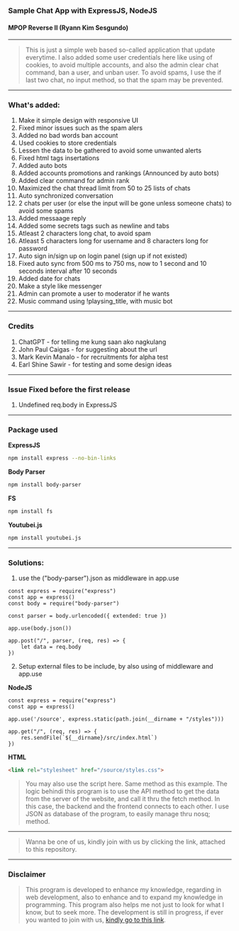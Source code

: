 ### Sample Chat App with ExpressJS, NodeJS
#### MPOP Reverse II (Ryann Kim Sesgundo)
---
> This is just a simple web based so-called application that update everytime. I also added some user credentials here like using of cookies, to avoid multiple accounts, and also the admin clear chat command, ban a user, and unban user. To avoid spams, I use the if last two chat, no input method, so that the spam may be prevented.
---
### What's added:
1. Make it simple design with responsive UI
2. Fixed minor issues such as the spam alers
3. Added no bad words ban account
4. Used cookies to store credentials
5. Lessen the data to be gathered to avoid some unwanted alerts
6. Fixed html tags insertations
7. Added auto bots
8. Added accounts promotions and rankings (Announced by auto bots)
9. Added clear command for admin rank
10. Maximized the chat thread limit from 50 to 25 lists of chats
11. Auto synchronized conversation
12. 2 chats per user (or else the input will be gone unless someone chats) to avoid some spams
13. Added messaage reply
14. Added some secrets tags such as newline and tabs
15. Atleast 2 characters long chat, to avoid spam
16. Atleast 5 characters long for username and 8 characters long for password
17. Auto sign in/sign up on login panel (sign up if not existed)
18. Fixed auto sync from 500 ms to 750 ms, now to 1 second and 10 seconds interval after 10 seconds
19. Added date for chats
20. Make a style like messenger
21. Admin can promote a user to moderator if he wants
22. Music command using !play<space>sing_title, with music bot

---
### Credits
1. ChatGPT - for telling me kung saan ako nagkulang
2. John Paul Caigas - for suggesting about the url
3. Mark Kevin Manalo - for recruitments for alpha test
4. Earl Shine Sawir - for testing and some design ideas

---
### Issue Fixed before the first release
1. Undefined req.body in ExpressJS

---
### Package used

**ExpressJS**
```Bash
npm install express --no-bin-links
```

**Body Parser**
```Bash
npm install body-parser
```

**FS**
```Bash
npm install fs
```

**Youtubei.js**
```Bash
npm install youtubei.js
```

---
### Solutions:
1. use the ("body-parser").json as middleware in app.use
```NodeJS
const express = require("express")
const app = express()
const body = require("body-parser")

const parser = body.urlencoded({ extended: true })

app.use(body.json())

app.post("/", parser, (req, res) => {
	let data = req.body
})
```
2. Setup external files to be include, by also using of middleware and app.use

**NodeJS**
```NodeJS
const express = require("express")
const app = express()

app.use('/source', express.static(path.join(__dirname + "/styles")))

app.get("/", (req, res) => {
	res.sendFile(`${__dirname}/src/index.html`)
})
```
**HTML**
```HTML
<link rel="stylesheet" href="/source/styles.css">
```
> You may also use the script here. Same method as this example. The logic behindi this program is to use the API method to get the data from the server of the website, and call it thru the fetch method. In this case, the backend and the frontend connects to each other. I use JSON as database of the program, to easily manage thru nosq; method.

---
> Wanna be one of us, kindly join with us by clicking the link, attached to this repository.
---
### Disclaimer
> This program is developed to enhance my knowledge, regarding in web development, also to enhance and to expand my knowledge in programming. This program also helps me not just to look for what I know, but to seek more. The development is still in progress, if ever you wanted to join with us, [kindly go to this link](https://chatapp.mpoprevii.repl.co).